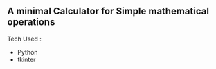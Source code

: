 <h2>A minimal <b>Calculator</b> for Simple mathematical operations</h2>
Tech Used : <ul>
    <li>Python</li>
    <li>tkinter</li>
</ul>
